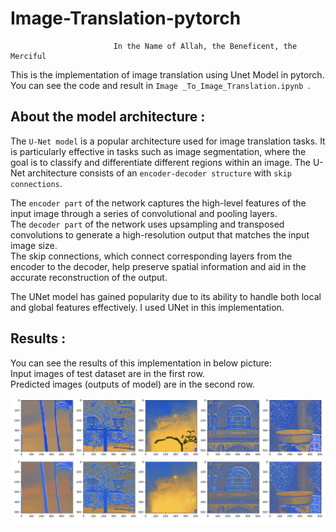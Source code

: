# Image-Translation-pytorch
                           In the Name of Allah, the Beneficent, the Merciful
                           
This is the implementation of image translation using Unet Model in pytorch. </br>
You can see the code and result in ```Image _To_Image_Translation.ipynb ```.</br>


## About the model architecture : 
The ```U-Net model``` is a popular architecture used for image translation tasks. It is particularly effective in tasks such as image segmentation, where the goal is to classify and differentiate different regions within an image. The U-Net architecture consists of an ```encoder-decoder structure``` with ```skip connections```.</br>

The ```encoder part``` of the network captures the high-level features of the input image through a series of convolutional and pooling layers.</br>
The ```decoder part``` of the network uses upsampling and transposed convolutions to generate a high-resolution output that matches the input image size.</br>
The skip connections, which connect corresponding layers from the encoder to the decoder, help preserve spatial information and aid in the accurate reconstruction of the output.</br>

The UNet model has gained popularity due to its ability to handle both local and global features effectively. I used UNet in this implementation. </br>


## Results :
You can see the results of this implementation in below picture:</br>
Input images of test dataset are in the first row. </br>
Predicted images (outputs of model) are in the second row.</br>

![image](https://github.com/afshari-maryam/Image-Translation-pytorch/blob/main/Result.png)


